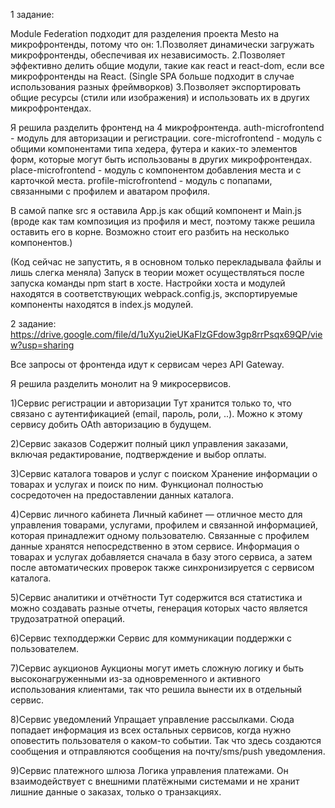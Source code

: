 1 задание:

Module Federation подходит для разделения проекта Mesto на микрофронтенды, потому что он:
1.Позволяет динамически загружать микрофронтенды, обеспечивая их независимость.
2.Позволяет эффективно делить общие модули, такие как react и react-dom, если все микрофронтенды на React. (Single SPA больше подходит в случае использования разных фреймворков)
3.Позволяет экспортировать общие ресурсы (стили или изображения) и использовать их в других микрофронтендах.

Я решила разделить фронтенд на 4 микрофронтенда. 
auth-microfrontend - модуль для авторизации и регистрации. 
core-microfrontend - модуль с общими компонентами типа хедера, футера и каких-то
элементов форм, которые могут быть использованы в других микрофронтендах.
place-microfrontend - модуль с компонентом добавления места и с карточкой места.
profile-microfrontend - модуль с попапами, связанными с профилем и аватаром профиля.

В самой папке src я оставила App.js как общий компонент и Main.js 
(вроде как там композиция из профиля и мест, поэтому также решила оставить его в корне. 
Возможно стоит его разбить на несколько компонентов.)

(Код сейчас не запустить, я в основном только перекладывала файлы и лишь слегка меняла)
Запуск в теории может осуществляться после запуска команды  npm start в хосте.
Настройки хоста и модулей находятся в соответствующих webpack.config.js, экспортируемые компоненты находятся в index.js модулей.


2 задание:
https://drive.google.com/file/d/1uXyu2ieUKaFlzGFdow3gp8rrPsqx69QP/view?usp=sharing

Все запросы от фронтенда идут к сервисам через API Gateway.

Я решила разделить монолит на 9 микросервисов.

1)Сервис регистрации и авторизации
Тут хранится только то, что связано с аутентификацией (email, пароль, роли, ..).
Можно к этому сервису добить OAth авторизацию в будущем.

2)Сервис заказов
Содержит полный цикл управления заказами, включая редактирование, подтверждение и выбор оплаты.

3)Сервис каталога товаров и услуг с поиском
Хранение информации о товарах и услугах и поиск по ним. Функционал полностью сосредоточен на предоставлении данных каталога. 

4)Сервис личного кабинета
Личный кабинет — отличное место для управления товарами, услугами, профилем и связанной информацией, которая принадлежит одному пользователю. 
Связанные с профилем данные хранятся непосредственно в этом сервисе. Информация о товарах и услугах добавляется сначала в базу этого сервиса, а затем после автоматических проверок также синхронизируется с сервисом каталога.

5)Сервис аналитики и отчётности
Тут содержится вся статистика и можно создавать разные отчеты, генерация которых часто является трудозатратной операций.

6)Сервис техподдержки
Сервис для коммуникации поддержки с пользователем.

7)Сервис аукционов
Аукционы могут иметь сложную логику и быть высоконагруженными из-за одновременного и активного использования клиентами, так что решила вынести их в отдельный сервис.

8)Сервис уведомлений
Упращает управление рассылками. Сюда попадает информация из всех остальных сервисов, когда нужно оповестить пользователя о каком-то событии. Так что здесь создаются сообщения и отправляются сообщения на почту/sms/push уведомления. 

9)Сервис платежного шлюза
Логика управления платежами. Он взаимодействует с внешними платёжными системами и не хранит лишние данные о заказах, только о транзакциях.